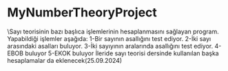 # MyNumberTheoryProject
 \\Sayı teorisinin bazı başlıca işlemlerinin hesaplanmasını sağlayan program.
 Yapabildiği işlemler aşağıda:
 1-Bir sayının asallığını test ediyor.
 2-İki sayı arasındaki asalları buluyor.
 3-İki sayıyının aralarında asallığını test ediyor.
 4-EBOB buluyor
 5-EKOK buluyor
 İleride sayı teorisi dersinde kullanılan başka hesaplamalar da eklenecek(25.09.2024)
